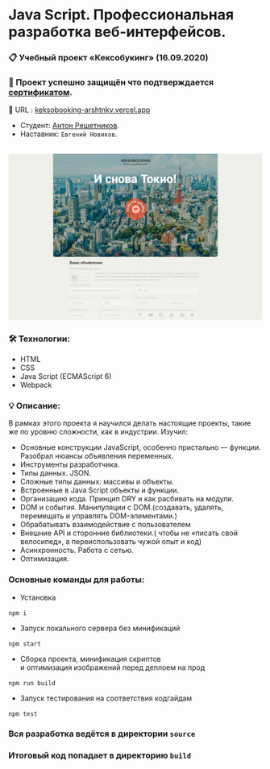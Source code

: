 # Java Script. Профессиональная разработка веб-интерфейсов.

### 📋 Учебный проект «Кексобукинг» (16.09.2020)
### 🏅 Проект успешно защищён что подтверждается [сертификатом](https://drive.google.com/file/d/1RnER5y7mqKIxRNuZqKq7Yk1YOXgWRk7O/view?usp=drive_link).

🔗 URL : [keksobooking-arshtnkv.vercel.app](https://keksobooking-arshtnkv.vercel.app)
* Студент: [Антон Решетников](https://up.htmlacademy.ru/javascript/21/user/1263227).
* Наставник: `Евгений Новиков`.

<br clear="both">

<div>
  <img src="source/img/cover-readme.jpg"/>
</div>

### 🛠 Технологии:
- HTML
- CSS
- Java Script (ECMAScript 6)
- Webpack

### 💡 Описание:
В рамках этого проекта я научился делать настоящие проекты, такие же по уровню сложности, как в индустрии.
Изучил:
- Основные конструкции JavaScript, особенно пристально — функции. Разобрал нюансы объявления переменных.
- Инструменты разработчика.
- Типы данных. JSON.
- Cложные типы данных: массивы и объекты.
- Встроенные в Java Script объекты и функции.
- Организацию кода. Принцип DRY и как расбивать на модули.
- DOM и события. Манипуляции с DOM.(создавать, удалять, перемещать и управлять DOM-элементами.)
- Обрабатывать взаимодействие с пользователем
- Внешние API и сторонние библиотеки.( чтобы не «писать свой велосипед», а переиспользовать чужой опыт и код)
- Асинхронность. Работа с сетью.
- Оптимизация.

### Основные команды для работы:

- Установка 
```
npm i
```

- Запуск локального сервера без минификаций
```
npm start
```

- Сборка проекта, минификация скриптов <br>
и оптимизация изображений перед деплоем на прод
```
npm run build
```

- Запуск тестирования на соответствия кодгайдам
```
npm test
```

### Вся разработка ведётся в директории `source`
### Итоговый код попадает в директорию `build`
